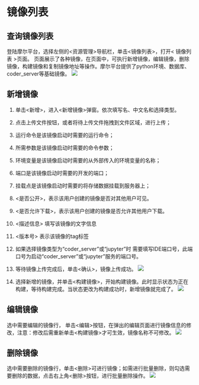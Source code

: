 # 镜像列表

## 查询镜像列表
登陆摩尔平台，选择左侧的<资源管理>导航栏，单击<镜像列表>，打开< 镜像列表 >页面。
页面展示了各种镜像，在页面中，可执行新增镜像，编辑镜像，删除镜像，构建镜像和复制镜像地址等操作。摩尔平台提供了python环境、数据库、coder_server等基础镜像。
![](/images/image_01.png)

## 新增镜像
1. 单击<新增>，进入<新增镜像>弹窗。依次填写名、中文名和选择类型。
2. 点击上传文件按钮，或者将待上传文件拖拽到文件区域，进行上传；
3. 运行命令是该镜像启动时需要的运行命令；
4. 所需参数是该镜像启动时需要的命令参数；
4. 环境变量是该镜像启动时需要的从外部传入的环境变量的名称；
4. 端口是该镜像启动时需要的开发的端口；
4. 挂载点是该镜像启动时需要的将存储数据挂载到服务器上；
5. <是否公开>，表示该用户创建的镜像是否对其他用户可见。
6. <是否允许下载>，表示该用户创建的镜像是否允许其他用户下载。
7. <描述信息> 填写该镜像的文字信息
8. <版本号> 表示该镜像的tag标签
9. 如果选择镜像类型为“coder_server”或“jupyter”时 需要填写IDE端口号，此端口号为启动“coder_server”或“jupyter”服务的端口号。
10. 等待镜像上传完成后，单击<确认>，镜像上传成功。
![](/images/image_02.png)

11. 选择新增的镜像，并单击<构建镜像>，开始构建镜像。此时显示状态为正在构建，等待构建完成。当状态更改为构建成功时，新增镜像就完成了。
![](/images/image_03.png)

## 编辑镜像
选中需要编辑的镜像行， 单击<编辑>按钮，在弹出的编辑页面进行镜像信息的修改，注意：修改后需重新单击<构建镜像>才可生效，镜像名称不可修改。
![](/images/image_04.png)

## 删除镜像
选中需要删除的镜像行，单击<删除>可进行镜像；如需进行批量删除，则勾选需要删除的数据，点击右上角<删除>按钮，进行批量删除操作。
![](/images/image_05.png)